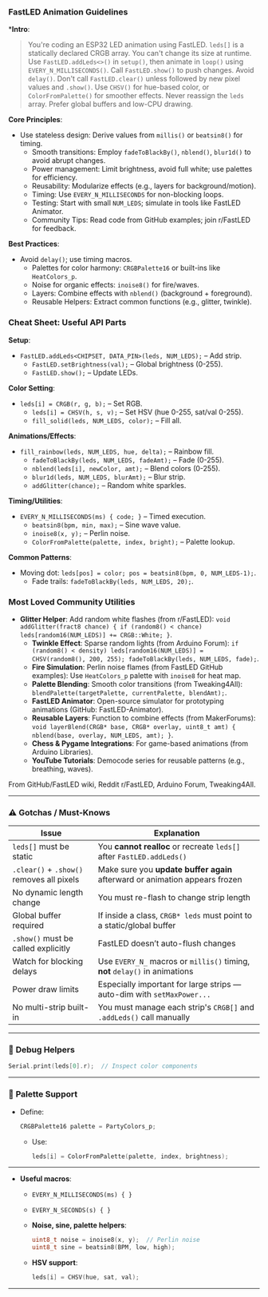 ### FastLED Animation Guidelines
***Intro**:
> You're coding an ESP32 LED animation using FastLED. `leds[]` is a statically declared CRGB array. You can't change its size at runtime. Use `FastLED.addLeds<>()` in `setup()`, then animate in `loop()` using `EVERY_N_MILLISECONDS()`. Call `FastLED.show()` to push changes. Avoid `delay()`. Don't call `FastLED.clear()` unless followed by new pixel values and `.show()`. Use `CHSV()` for hue-based color, or `ColorFromPalette()` for smoother effects. Never reassign the `leds` array. Prefer global buffers and low-CPU drawing.

**Core Principles**:
- Use stateless design: Derive values from `millis()` or `beatsin8()` for timing.
  - Smooth transitions: Employ `fadeToBlackBy()`, `nblend()`, `blur1d()` to avoid abrupt changes.
  - Power management: Limit brightness, avoid full white; use palettes for efficiency.
  - Reusability: Modularize effects (e.g., layers for background/motion).
  - Timing: Use `EVERY_N_MILLISECONDS` for non-blocking loops.
  - Testing: Start with small `NUM_LEDS`; simulate in tools like FastLED Animator.
  - Community Tips: Read code from GitHub examples; join r/FastLED for feedback.

**Best Practices**:
- Avoid `delay()`; use timing macros.
  - Palettes for color harmony: `CRGBPalette16` or built-ins like `HeatColors_p`.
  - Noise for organic effects: `inoise8()` for fire/waves.
  - Layers: Combine effects with `nblend()` (background + foreground).
  - Reusable Helpers: Extract common functions (e.g., glitter, twinkle).

### Cheat Sheet: Useful API Parts
**Setup**:
- `FastLED.addLeds<CHIPSET, DATA_PIN>(leds, NUM_LEDS);` – Add strip.
  - `FastLED.setBrightness(val);` – Global brightness (0-255).
  - `FastLED.show();` – Update LEDs.

**Color Setting**:
- `leds[i] = CRGB(r, g, b);` – Set RGB.
  - `leds[i] = CHSV(h, s, v);` – Set HSV (hue 0-255, sat/val 0-255).
  - `fill_solid(leds, NUM_LEDS, color);` – Fill all.

**Animations/Effects**:
- `fill_rainbow(leds, NUM_LEDS, hue, delta);` – Rainbow fill.
  - `fadeToBlackBy(leds, NUM_LEDS, fadeAmt);` – Fade (0-255).
  - `nblend(leds[i], newColor, amt);` – Blend colors (0-255).
  - `blur1d(leds, NUM_LEDS, blurAmt);` – Blur strip.
  - `addGlitter(chance);` – Random white sparkles.

**Timing/Utilities**:
- `EVERY_N_MILLISECONDS(ms) { code; }` – Timed execution.
  - `beatsin8(bpm, min, max);` – Sine wave value.
  - `inoise8(x, y);` – Perlin noise.
  - `ColorFromPalette(palette, index, bright);` – Palette lookup.

**Common Patterns**:
- Moving dot: `leds[pos] = color; pos = beatsin8(bpm, 0, NUM_LEDS-1);`.
  - Fade trails: `fadeToBlackBy(leds, NUM_LEDS, 20);`.

### Most Loved Community Utilities
- **Glitter Helper**: Add random white flashes (from r/FastLED): `void addGlitter(fract8 chance) { if (random8() < chance) leds[random16(NUM_LEDS)] += CRGB::White; }`.
  - **Twinkle Effect**: Sparse random lights (from Arduino Forum): `if (random8() < density) leds[random16(NUM_LEDS)] = CHSV(random8(), 200, 255); fadeToBlackBy(leds, NUM_LEDS, fade);`.
  - **Fire Simulation**: Perlin noise flames (from FastLED GitHub examples): Use `HeatColors_p` palette with `inoise8` for heat map.
  - **Palette Blending**: Smooth color transitions (from Tweaking4All): `blendPalette(targetPalette, currentPalette, blendAmt);`.
  - **FastLED Animator**: Open-source simulator for prototyping animations (GitHub: FastLED-Animator).
  - **Reusable Layers**: Function to combine effects (from MakerForums): `void layerBlend(CRGB* base, CRGB* overlay, uint8_t amt) { nblend(base, overlay, NUM_LEDS, amt); }`.
  - **Chess & Pygame Integrations**: For game-based animations (from Arduino Libraries).
  - **YouTube Tutorials**: Democode series for reusable patterns (e.g., breathing, waves).

From GitHub/FastLED wiki, Reddit r/FastLED, Arduino Forum, Tweaking4All.


---

### ⚠️ Gotchas / Must-Knows

| Issue                                     | Explanation                                                                 |
| ----------------------------------------- | --------------------------------------------------------------------------- |
| `leds[]` must be static                   | You **cannot realloc** or recreate `leds[]` after `FastLED.addLeds()`       |
| `.clear()` + `.show()` removes all pixels | Make sure you **update buffer again** afterward or animation appears frozen |
| No dynamic length change                  | You must re-flash to change strip length                                    |
| Global buffer required                    | If inside a class, `CRGB* leds` must point to a static/global buffer        |
| `.show()` must be called explicitly       | FastLED doesn’t auto-flush changes                                          |
| Watch for blocking delays                 | Use `EVERY_N_` macros or `millis()` timing, **not** `delay()` in animations |
| Power draw limits                         | Especially important for large strips — auto-dim with `setMaxPower...`      |
| No multi-strip built-in                   | You must manage each strip's `CRGB[]` and `.addLeds()` call manually        |

---

### 🧪 **Debug Helpers**

```cpp
Serial.print(leds[0].r);  // Inspect color components
```

---

### 🔄 **Palette Support**

* Define:

  ```cpp
  CRGBPalette16 palette = PartyColors_p;
  ```

  * Use:

    ```cpp
    leds[i] = ColorFromPalette(palette, index, brightness);
    ```

---

* **Useful macros**:

    * `EVERY_N_MILLISECONDS(ms) { }`
    * `EVERY_N_SECONDS(s) { }`

  * **Noise, sine, palette helpers**:

    ```cpp
    uint8_t noise = inoise8(x, y);  // Perlin noise
    uint8_t sine = beatsin8(BPM, low, high);
    ```

  * **HSV support**:

    ```cpp
    leds[i] = CHSV(hue, sat, val);
    ```

---